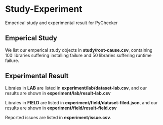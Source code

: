 # Study-Experiment
Emperical study and experimental result for PyChecker

## Emperical Study
We list our emperical study objects in **study/root-cause.csv**, containing 100 libraries suffering installing failure and 50 libraries suffering runtime failure.

## Experimental Result
Libraies in **LAB** are listed in **experiment/lab/dataset-lab.csv**, and our results are shown in **experiment/lab/result-lab.csv**

Libraies in **FIELD** are listed in **experiment/field/dataset-filed.json**, and our results are shown in **experiment/field/result-field.csv**

Reported issues are listed in **experiment/issue.csv**.
